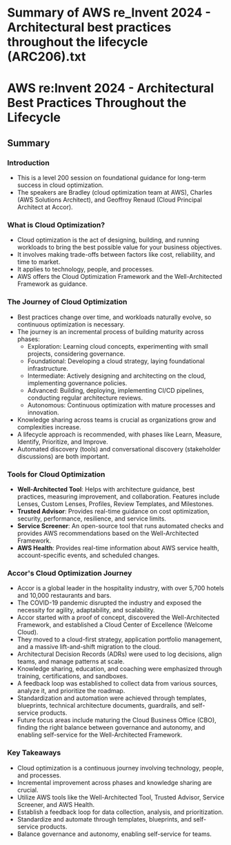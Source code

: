 # Summary of AWS re_Invent 2024 - Architectural best practices throughout the lifecycle (ARC206).txt

# AWS re:Invent 2024 - Architectural Best Practices Throughout the Lifecycle

## Summary

### Introduction

- This is a level 200 session on foundational guidance for long-term success in cloud optimization.
- The speakers are Bradley (cloud optimization team at AWS), Charles (AWS Solutions Architect), and Geoffroy Renaud (Cloud Principal Architect at Accor).

### What is Cloud Optimization?

- Cloud optimization is the act of designing, building, and running workloads to bring the best possible value for your business objectives.
- It involves making trade-offs between factors like cost, reliability, and time to market.
- It applies to technology, people, and processes.
- AWS offers the Cloud Optimization Framework and the Well-Architected Framework as guidance.

### The Journey of Cloud Optimization

- Best practices change over time, and workloads naturally evolve, so continuous optimization is necessary.
- The journey is an incremental process of building maturity across phases:
  - Exploration: Learning cloud concepts, experimenting with small projects, considering governance.
  - Foundational: Developing a cloud strategy, laying foundational infrastructure.
  - Intermediate: Actively designing and architecting on the cloud, implementing governance policies.
  - Advanced: Building, deploying, implementing CI/CD pipelines, conducting regular architecture reviews.
  - Autonomous: Continuous optimization with mature processes and innovation.
- Knowledge sharing across teams is crucial as organizations grow and complexities increase.
- A lifecycle approach is recommended, with phases like Learn, Measure, Identify, Prioritize, and Improve.
- Automated discovery (tools) and conversational discovery (stakeholder discussions) are both important.

### Tools for Cloud Optimization

- **Well-Architected Tool**: Helps with architecture guidance, best practices, measuring improvement, and collaboration. Features include Lenses, Custom Lenses, Profiles, Review Templates, and Milestones.
- **Trusted Advisor**: Provides real-time guidance on cost optimization, security, performance, resilience, and service limits.
- **Service Screener**: An open-source tool that runs automated checks and provides AWS recommendations based on the Well-Architected Framework.
- **AWS Health**: Provides real-time information about AWS service health, account-specific events, and scheduled changes.

### Accor's Cloud Optimization Journey

- Accor is a global leader in the hospitality industry, with over 5,700 hotels and 10,000 restaurants and bars.
- The COVID-19 pandemic disrupted the industry and exposed the necessity for agility, adaptability, and scalability.
- Accor started with a proof of concept, discovered the Well-Architected Framework, and established a Cloud Center of Excellence (Welcome Cloud).
- They moved to a cloud-first strategy, application portfolio management, and a massive lift-and-shift migration to the cloud.
- Architectural Decision Records (ADRs) were used to log decisions, align teams, and manage patterns at scale.
- Knowledge sharing, education, and coaching were emphasized through training, certifications, and sandboxes.
- A feedback loop was established to collect data from various sources, analyze it, and prioritize the roadmap.
- Standardization and automation were achieved through templates, blueprints, technical architecture documents, guardrails, and self-service products.
- Future focus areas include maturing the Cloud Business Office (CBO), finding the right balance between governance and autonomy, and enabling self-service for the Well-Architected Framework.

### Key Takeaways

- Cloud optimization is a continuous journey involving technology, people, and processes.
- Incremental improvement across phases and knowledge sharing are crucial.
- Utilize AWS tools like the Well-Architected Tool, Trusted Advisor, Service Screener, and AWS Health.
- Establish a feedback loop for data collection, analysis, and prioritization.
- Standardize and automate through templates, blueprints, and self-service products.
- Balance governance and autonomy, enabling self-service for teams.